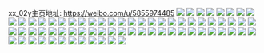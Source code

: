 xx_02y主页地址: https://weibo.com/u/5855974485 
![](https://wx4.sinaimg.cn/mw2000/006oj4tnly1h96ltvs1yjj30zo2564qp.jpg) 
![](https://wx4.sinaimg.cn/mw2000/006oj4tnly1h96ltxde5ij30u01hc7ep.jpg) 
![](https://wx4.sinaimg.cn/mw2000/006oj4tnly1h96lu1lsh8j30zo1bknmu.jpg) 
![](https://wx4.sinaimg.cn/mw2000/006oj4tnly1h96lu7e8bnj30u00u0jyv.jpg) 
![](https://wx4.sinaimg.cn/mw2000/006oj4tnly1h96lts8anqj33402c01kz.jpg) 
![](https://wx4.sinaimg.cn/mw2000/006oj4tnly1h96lxx0ukbj30u01hc11o.jpg) 
![](https://wx4.sinaimg.cn/mw2000/006oj4tnly1h8amfzrc8hj30u00u0qbj.jpg) 
![](https://wx4.sinaimg.cn/mw2000/006oj4tnly1h8amg09ekvj30u0140th3.jpg) 
![](https://wx4.sinaimg.cn/mw2000/006oj4tnly1h8amgssfflj31400s7n6n.jpg) 
![](https://wx4.sinaimg.cn/mw2000/006oj4tngy1h81bftnvooj30u0140wp6.jpg) 
![](https://wx4.sinaimg.cn/mw2000/006oj4tngy1h81bfydpyij30u01sxjwr.jpg) 
![](https://wx4.sinaimg.cn/mw2000/006oj4tngy1h81bfz5rgej30u0140wlf.jpg) 
![](https://wx4.sinaimg.cn/mw2000/006oj4tngy1h81bfzgqa9j30u01sxjvt.jpg) 
![](https://wx4.sinaimg.cn/mw2000/006oj4tngy1h81bfzxccfj30u0140n98.jpg) 
![](https://wx4.sinaimg.cn/mw2000/006oj4tngy1h81bgb0lsaj30u018sgrx.jpg) 
![](https://wx4.sinaimg.cn/mw2000/006oj4tngy1h7owf9z07hj319n0u0qda.jpg) 
![](https://wx4.sinaimg.cn/mw2000/006oj4tngy1h7oweykcbfj30ug0u0wij.jpg) 
![](https://wx4.sinaimg.cn/mw2000/006oj4tngy1h7oweyzwxqj30tk1gjgso.jpg) 
![](https://wx4.sinaimg.cn/mw2000/006oj4tngy1h7owezqel3j30u00u0al5.jpg) 
![](https://wx4.sinaimg.cn/mw2000/006oj4tngy1h7owf04tulj30u01hctf5.jpg) 
![](https://wx4.sinaimg.cn/mw2000/006oj4tngy1h7owf0vfbjj30u0140aj7.jpg) 
![](https://wx4.sinaimg.cn/mw2000/006oj4tngy1h7owf1ao3uj30u01400zm.jpg) 
![](https://wx4.sinaimg.cn/mw2000/006oj4tngy1h7owf0h7e9j30u0140age.jpg) 
![](https://wx4.sinaimg.cn/mw2000/006oj4tngy1h786ouhhmaj30u00u0dov.jpg) 
![](https://wx4.sinaimg.cn/mw2000/006oj4tngy1h786ovkrgsj31400u0tjj.jpg) 
![](https://wx4.sinaimg.cn/mw2000/006oj4tngy1h786owkb8nj30u00u0gum.jpg) 
![](https://wx4.sinaimg.cn/mw2000/006oj4tngy1h786oxa3djj30u00u078x.jpg) 
![](https://wx4.sinaimg.cn/mw2000/006oj4tngy1h786oy5wosj30u0140gr4.jpg) 
![](https://wx4.sinaimg.cn/mw2000/006oj4tngy1h786p5aq3wj30u00u00zh.jpg) 
![](https://wx4.sinaimg.cn/mw2000/006oj4tngy1h786othmalj30u0143gyu.jpg) 
![](https://wx4.sinaimg.cn/mw2000/006oj4tngy1h786oz2z21j30u014076a.jpg) 
![](https://wx4.sinaimg.cn/mw2000/006oj4tngy1h786p0bfo2j30u019c178.jpg) 
![](https://wx4.sinaimg.cn/mw2000/006oj4tngy1h786p18bxpj30u0140wl0.jpg) 
![](https://wx4.sinaimg.cn/mw2000/006oj4tngy1h786p6dpnxj30u00u07cb.jpg) 
![](https://wx4.sinaimg.cn/mw2000/006oj4tngy1h786p2b7pfj30u0140419.jpg) 
![](https://wx4.sinaimg.cn/mw2000/006oj4tngy1h786p4fsj1j30u0140jyg.jpg) 
![](https://wx4.sinaimg.cn/mw2000/006oj4tngy1h786p331yhj30u0140gqm.jpg) 
![](https://wx4.sinaimg.cn/mw2000/006oj4tnly1h6rf70n0vlj30zo1bkqey.jpg) 
![](https://wx4.sinaimg.cn/mw2000/006oj4tngy1h6r129ypb6j30u00wtafl.jpg) 
![](https://wx4.sinaimg.cn/mw2000/006oj4tngy1h6r12cdldfj30u00ykjx8.jpg) 
![](https://wx4.sinaimg.cn/mw2000/006oj4tngy1h6r12bgeumj30u0140jy6.jpg) 
![](https://wx4.sinaimg.cn/mw2000/006oj4tngy1h6r12d5ohjj30u014078d.jpg) 
![](https://wx4.sinaimg.cn/mw2000/006oj4tngy1h6r12usoqrj30u0140443.jpg) 
![](https://wx4.sinaimg.cn/mw2000/006oj4tnly1h6k41ab22xj31hc0u040b.jpg) 
![](https://wx4.sinaimg.cn/mw2000/006oj4tnly1h6k41aphckj30zo1bkak4.jpg) 
![](https://wx4.sinaimg.cn/mw2000/006oj4tnly1h6k41ahf2gj31be0zkwil.jpg) 
![](https://wx4.sinaimg.cn/mw2000/006oj4tnly1h6k41b0o6oj32ps1j0e40.jpg) 
![](https://wx4.sinaimg.cn/mw2000/006oj4tnly1h6k41bw7qtj31j02ps7ny.jpg) 
![](https://wx4.sinaimg.cn/mw2000/006oj4tnly1h6k41c6fjxj30go0m8764.jpg) 
![](https://wx4.sinaimg.cn/mw2000/006oj4tnly1h6k41cnjf7j32ps1j00w7.jpg) 
![](https://wx4.sinaimg.cn/mw2000/006oj4tnly1h6k41cdg7xj30rt140gm4.jpg) 
![](https://wx4.sinaimg.cn/mw2000/006oj4tnly1h6k41deentj31j02pshdt.jpg) 
![](https://wx4.sinaimg.cn/mw2000/006oj4tnly1h6alpg1s7rj30zo1bknki.jpg) 
![](https://wx4.sinaimg.cn/mw2000/006oj4tnly1h6alpfd6j6j30zo1bjdjl.jpg) 
![](https://wx4.sinaimg.cn/mw2000/006oj4tnly1h6alpgnanbj30zo1bjaed.jpg) 
![](https://wx4.sinaimg.cn/mw2000/006oj4tnly1h6alph4xoxj30zo1bkkcj.jpg) 
![](https://wx4.sinaimg.cn/mw2000/006oj4tnly1h5xqjameo5j30zo1fbaas.jpg) 
![](https://wx4.sinaimg.cn/mw2000/006oj4tnly1h5i3uxyvutj30zo1bkqeu.jpg) 
![](https://wx4.sinaimg.cn/mw2000/006oj4tnly1h5i3uyulaxj32ps1j0e81.jpg) 
![](https://wx4.sinaimg.cn/mw2000/006oj4tnly1h5i3uz8qqkj30zo0zo4b4.jpg) 
![](https://wx4.sinaimg.cn/mw2000/006oj4tnly1h5i3uznrc9j32ps1j07wa.jpg) 
![](https://wx4.sinaimg.cn/mw2000/006oj4tnly1h539o1q6h5j31o0280npe.jpg) 
![](https://wx4.sinaimg.cn/mw2000/006oj4tnly1h539o0byddj31o0280u0y.jpg) 
![](https://wx4.sinaimg.cn/mw2000/006oj4tnly1h4yox5jp1lj32ps1j04en.jpg) 
![](https://wx4.sinaimg.cn/mw2000/006oj4tnly1h4yox5wte5j32ps1j0nlm.jpg) 
![](https://wx4.sinaimg.cn/mw2000/006oj4tnly1h4ifritr6oj31hc0u0wo5.jpg) 
![](https://wx4.sinaimg.cn/mw2000/006oj4tnly1h4awxjugvjj30u014012n.jpg) 
![](https://wx4.sinaimg.cn/mw2000/006oj4tnly1h4awxlt9kmj30u014043x.jpg) 
![](https://wx4.sinaimg.cn/mw2000/006oj4tnly1h41p8nonzkj31o01o07wh.jpg) 
![](https://wx4.sinaimg.cn/mw2000/006oj4tnly1h41p8p1zdjj31o0280u0x.jpg) 
